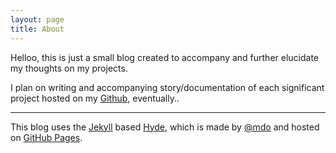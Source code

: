 ```yaml
---
layout: page
title: About
---
```


<p class="message">
  Helloo, this is just a small blog created to accompany and further elucidate my thoughts on my projects.
</p>

I plan on writing and accompanying story/documentation of each significant project hosted on my [Github](https://github.com/SenanS?tab=repositories), eventually..

---
This blog uses the [Jekyll](http://jekyllrb.com) based [Hyde](http://hyde.getpoole.com), which is made by [@mdo](https://twitter.com/mdo) and hosted on [GitHub Pages](https://pages.github.com).
